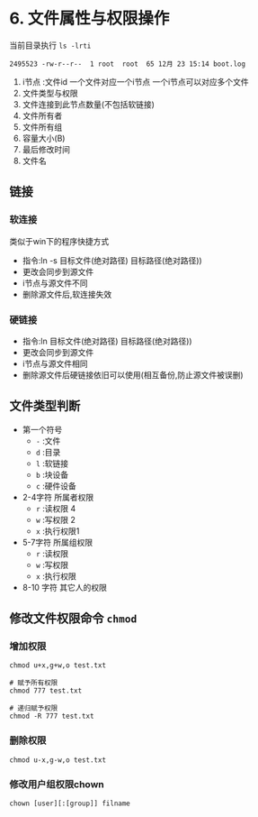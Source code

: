 # 6. 文件属性与权限操作

当前目录执行    <code>ls -lrti</code>
```text
2495523 -rw-r--r--  1 root  root  65 12月 23 15:14 boot.log
```
1. i节点    :文件id     一个文件对应一个i节点   一个i节点可以对应多个文件
2. 文件类型与权限
3. 文件连接到此节点数量(不包括软链接)
4. 文件所有者
5. 文件所有组
6. 容量大小(B)
7. 最后修改时间
8. 文件名

## 链接

### 软连接
类似于win下的程序快捷方式
* 指令:ln -s 目标文件(绝对路径) 目标路径(绝对路径))
* 更改会同步到源文件
* i节点与源文件不同
* 删除源文件后,软连接失效


### 硬链接
* 指令:ln 目标文件(绝对路径) 目标路径(绝对路径))
* 更改会同步到源文件
* i节点与源文件相同
* 删除源文件后硬链接依旧可以使用(相互备份,防止源文件被误删)


## 文件类型判断
* 第一个符号
  * <code>-</code> :文件
  * <code>d</code> :目录
  * <code>l</code> :软链接
  * <code>b</code> :块设备
  * <code>c</code> :硬件设备
* 2-4字符 所属者权限
  * <code>r</code> :读权限  4
  * <code>w</code> :写权限  2
  * <code>x</code> :执行权限1
* 5-7字符 所属组权限
  * <code>r</code> :读权限  
  * <code>w</code> :写权限  
  * <code>x</code> :执行权限
* 8-10 字符 其它人的权限
  
## 修改文件权限命令 <code>chmod</code>
### 增加权限
```shell
chmod u+x,g+w,o test.txt

# 赋予所有权限
chmod 777 test.txt

# 递归赋予权限
chmod -R 777 test.txt
```

### 删除权限
```
chmod u-x,g-w,o test.txt
```

### 修改用户组权限chown
```
chown [user][:[group]] filname
```
